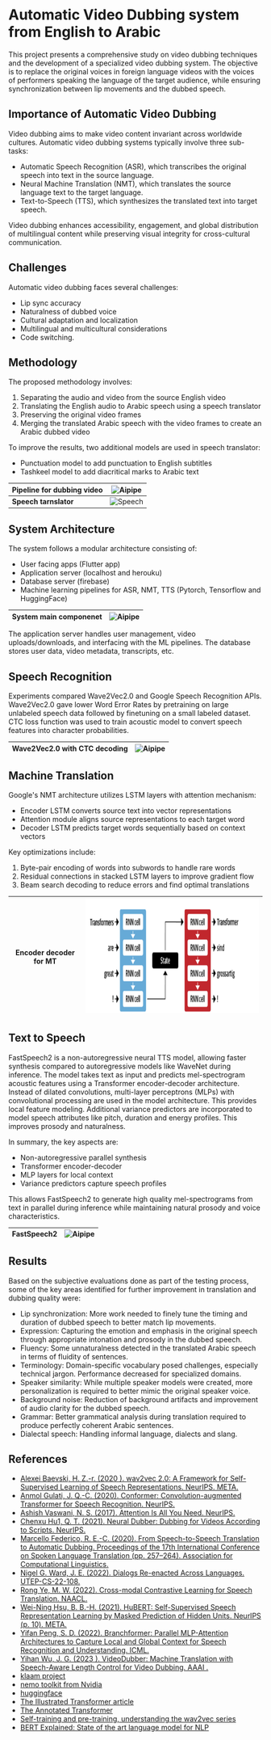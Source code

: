 # Automatic Video Dubbing system from English to Arabic

This project presents a comprehensive study on video dubbing techniques and the development of a specialized video dubbing system. The objective is to replace the original voices in foreign language videos with the voices of performers speaking the language of the target audience, while ensuring synchronization between lip movements and the dubbed speech.

## Importance of Automatic Video Dubbing

Video dubbing aims to make video content invariant across worldwide cultures. Automatic video dubbing systems typically involve three sub-tasks:

* Automatic Speech Recognition (ASR), which transcribes the original speech into text in the source language.
* Neural Machine Translation (NMT), which translates the source language text to the target language.
* Text-to-Speech (TTS), which synthesizes the translated text into target speech.

Video dubbing enhances accessibility, engagement, and global distribution of multilingual content while preserving visual integrity for cross-cultural communication.

## Challenges

Automatic video dubbing faces several challenges:

* Lip sync accuracy
* Naturalness of dubbed voice
* Cultural adaptation and localization
* Multilingual and multicultural considerations
* Code switching.

## Methodology

The proposed methodology involves:

1. Separating the audio and video from the source English video
2. Translating the English audio to Arabic speech using a speech translator
3. Preserving the original video frames
4. Merging the translated Arabic speech with the video frames to create an Arabic dubbed video

To improve the results, two additional models are used in speech translator:

* Punctuation model to add punctuation to English subtitles
* Tashkeel model to add diacritical marks to Arabic text

|Pipeline for dubbing video |![Aipipe](assests/ai%20pip.png)|
|-|-|
|**Speech tarnslator**|![Speech](assests/ai%20in%20depth.png)|


## System Architecture

The system follows a modular architecture consisting of:

* User facing apps (Flutter app)
* Application server (localhost and herouku)
* Database server (firebase)
* Machine learning pipelines for ASR, NMT, TTS (Pytorch, Tensorflow and HuggingFace)

|System main componenet|![Aipipe](assests/image2.png)|
|-|-|

The application server handles user management, video uploads/downloads, and interfacing with the ML pipelines. The database stores user data, video metadata, transcripts, etc.

## Speech Recognition

Experiments compared Wave2Vec2.0 and Google Speech Recognition APIs. Wave2Vec2.0 gave lower Word Error Rates by pretraining on large unlabeled speech data followed by finetuning on a small labeled dataset. CTC loss function was used to train acoustic model to convert speech features into character probabilities.

|Wave2Vec2.0 with CTC decoding|![Aipipe](assests/Picture1.jpg)|
|-|-|

## Machine Translation

Google's NMT architecture utilizes LSTM layers with attention mechanism:

* Encoder LSTM converts source text into vector representations
* Attention module aligns source representations to each target word
* Decoder LSTM predicts target words sequentially based on context vectors

Key optimizations include:

1) Byte-pair encoding of words into subwords to handle rare words
2) Residual connections in stacked LSTM layers to improve gradient flow
3) Beam search decoding to reduce errors and find optimal translations

|Encoder decoder for MT|![Aipipe](assests/Picture3.png)|
|-|-|

## Text to Speech

FastSpeech2 is a non-autoregressive neural TTS model, allowing faster synthesis compared to autoregressive models like WaveNet during inference. The model takes text as input and predicts mel-spectrogram acoustic features using a Transformer encoder-decoder architecture. Instead of dilated convolutions, multi-layer perceptrons (MLPs) with convolutional processing are used in the model architecture. This provides local feature modeling. Additional variance predictors are incorporated to model speech attributes like pitch, duration and energy profiles. This improves prosody and naturalness.

In summary, the key aspects are:

* Non-autoregressive parallel synthesis
* Transformer encoder-decoder
* MLP layers for local context
* Variance predictors capture speech profiles

This allows FastSpeech2 to generate high quality mel-spectrograms from text in parallel during inference while maintaining natural prosody and voice characteristics.

|FastSpeech2|![Aipipe](assests/Picture2.png)|
|-|-|

## Results

Based on the subjective evaluations done as part of the testing process, some of the key areas identified for further improvement in translation and dubbing quality were:

* Lip synchronization: More work needed to finely tune the timing and duration of dubbed speech to better match lip movements.
* Expression: Capturing the emotion and emphasis in the original speech through appropriate intonation and prosody in the dubbed speech.
* Fluency: Some unnaturalness detected in the translated Arabic speech in terms of fluidity of sentences.
* Terminology: Domain-specific vocabulary posed challenges, especially technical jargon. Performance decreased for specialized domains.
* Speaker similarity: While multiple speaker models were created, more personalization is required to better mimic the original speaker voice.
* Background noise: Reduction of background artifacts and improvement of audio clarity for the dubbed speech.
* Grammar: Better grammatical analysis during translation required to produce perfectly coherent Arabic sentences.
* Dialectal speech: Handling informal language, dialects and slang.

## References

* [Alexei Baevski, H. Z.-r. (2020 ). wav2vec 2.0: A Framework for Self-Supervised Learning of Speech Representations. NeurIPS. META.](https://proceedings.neurips.cc/paper/2020/file/92d1e1eb1cd6f9fba3227870bb6d7f07-Paper.pdf)
* [Anmol Gulati, J. Q.-C. (2020). Conformer: Convolution-augmented Transformer for Speech Recognition. NeurIPS.](https://arxiv.org/abs/2005.08100)
* [Ashish Vaswani, N. S. (2017). Attention Is All You Need. NeurIPS.](https://papers.nips.cc/paper_files/paper/2017/hash/3f5ee243547dee91fbd053c1c4a845aa-Abstract.html)
* [Chenxu Hu1, Q. T. (2021). Neural Dubber: Dubbing for Videos According to Scripts. NeurIPS.](https://proceedings.neurips.cc/paper/2021/hash/8a9c8ac001d3ef9e4ce39b1177295e03-Abstract.html)
* [Marcello Federico, R. E.-C. (2020). From Speech-to-Speech Translation to Automatic Dubbing. Proceedings of the 17th International Conference on Spoken Language Translation (pp. 257–264). Association for Computational Linguistics.](https://aclanthology.org/2020.iwslt-1.31/)
* [Nigel G. Ward, J. E. (2022). Dialogs Re-enacted Across Languages. UTEP-CS-22-108.](https://arxiv.org/pdf/2307.04123.pdf)
* [Rong Ye, M. W. (2022). Cross-modal Contrastive Learning for Speech Translation. NAACL.](https://openreview.net/forum?id=rfGNRomMSb9)
* [Wei-Ning Hsu, B. B.-H. (2021). HuBERT: Self-Supervised Speech Representation Learning by Masked Prediction of Hidden Units. NeurIPS (p. 10). META.](https://arxiv.org/abs/2106.07447)
* [Yifan Peng, S. D. (2022). Branchformer: Parallel MLP-Attention Architectures to Capture Local and Global Context for Speech Recognition and Understanding. ICML.](https://arxiv.org/abs/2207.02971)
* [Yihan Wu, J. G. (2023 ). VideoDubber: Machine Translation with Speech-Aware Length Control for Video Dubbing. AAAI .](https://arxiv.org/abs/2211.16934)
* [klaam project](https://github.com/ARBML/klaam)
* [nemo toolkit from Nvidia](https://docs.nvidia.com/deeplearning/nemo/user-guide/docs/en/stable/starthere/tutorials.html)
* [huggingface](https://huggingface.co/docs/transformers/index)
* [The Illustrated Transformer article](https://jalammar.github.io/illustrated-transformer/)
* [The Annotated Transformer](https://nlp.seas.harvard.edu/annotated-transformer/)
* [Self-training and pre-training, understanding the wav2vec series](https://maelfabien.github.io/machinelearning/wav2vec/#)
* [BERT Explained: State of the art language model for NLP](https://towardsdatascience.com/bert-explained-state-of-the-art-language-model-for-nlp-f8b21a9b6270)
